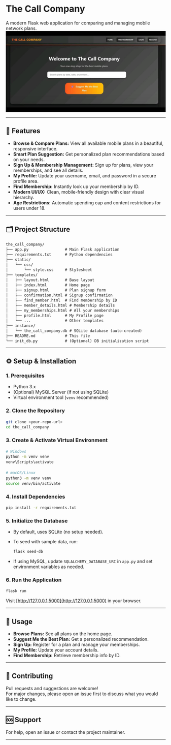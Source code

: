 # The Call Company

A modern Flask web application for comparing and managing mobile network plans.
![Car Price Predictor](https://github.com/shazimjaved/The-Call-Company/blob/main/tcc1.jpg)

---

## 🚀 Features

- **Browse & Compare Plans:** View all available mobile plans in a beautiful, responsive interface.
- **Smart Plan Suggestion:** Get personalized plan recommendations based on your needs.
- **Sign Up & Membership Management:** Sign up for plans, view your memberships, and see all details.
- **My Profile:** Update your username, email, and password in a secure profile area.
- **Find Membership:** Instantly look up your membership by ID.
- **Modern UI/UX:** Clean, mobile-friendly design with clear visual hierarchy.
- **Age Restrictions:** Automatic spending cap and content restrictions for users under 18.

---

## 🗂️ Project Structure

```
the_call_company/
├── app.py                # Main Flask application
├── requirements.txt      # Python dependencies
├── static/
│   └── css/
│       └── style.css     # Stylesheet
├── templates/
│   ├── layout.html       # Base layout
│   ├── index.html        # Home page
│   ├── signup.html       # Plan signup form
│   ├── confirmation.html # Signup confirmation
│   ├── find_member.html  # Find membership by ID
│   ├── member_details.html # Membership details
│   ├── my_memberships.html # All your memberships
│   ├── profile.html      # My Profile page
│   └── ...               # Other templates
├── instance/
│   └── the_call_company.db # SQLite database (auto-created)
├── README.md             # This file
└── init_db.py            # (Optional) DB initialization script
```

---

## ⚙️ Setup & Installation

### 1. Prerequisites

- Python 3.x
- (Optional) MySQL Server (if not using SQLite)
- Virtual environment tool (`venv` recommended)

### 2. Clone the Repository

```bash
git clone <your-repo-url>
cd the_call_company
```

### 3. Create & Activate Virtual Environment

```bash
# Windows
python -m venv venv
venv\Scripts\activate

# macOS/Linux
python3 -m venv venv
source venv/bin/activate
```

### 4. Install Dependencies

```bash
pip install -r requirements.txt
```

### 5. Initialize the Database

- By default, uses SQLite (no setup needed).
- To seed with sample data, run:
  ```bash
  flask seed-db
  ```

- If using MySQL, update `SQLALCHEMY_DATABASE_URI` in `app.py` and set environment variables as needed.

### 6. Run the Application

```bash
flask run
```
Visit [http://127.0.0.1:5000](http://127.0.0.1:5000) in your browser.

---

## 📝 Usage

- **Browse Plans:** See all plans on the home page.
- **Suggest Me the Best Plan:** Get a personalized recommendation.
- **Sign Up:** Register for a plan and manage your memberships.
- **My Profile:** Update your account details.
- **Find Membership:** Retrieve membership info by ID.

---

## 🤝 Contributing

Pull requests and suggestions are welcome!  
For major changes, please open an issue first to discuss what you would like to change.

---

## 🆘 Support

For help, open an issue or contact the project maintainer.

---

